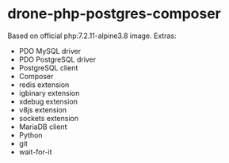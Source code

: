 # drone-php-postgres-composer

Based on official php:7.2.11-alpine3.8 image. Extras:

- PDO MySQL driver
- PDO PostgreSQL driver
- PostgreSQL client
- Composer
- redis extension
- igbinary extension
- xdebug extension
- v8js extension
- sockets extension
- MariaDB client
- Python
- git
- wait-for-it
